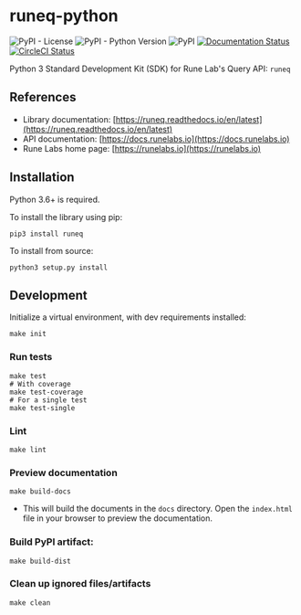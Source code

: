 # runeq-python

![PyPI - License](https://img.shields.io/pypi/l/runeq)
![PyPI - Python Version](https://img.shields.io/pypi/pyversions/runeq)
![PyPI](https://img.shields.io/pypi/v/runeq)
[![Documentation Status](https://readthedocs.org/projects/runeq/badge/?version=latest)](https://runeq.readthedocs.io/en/latest/?badge=latest)
[![CircleCI Status](https://circleci.com/gh/rune-labs/runeq-python.svg?style=shield)](https://app.circleci.com/pipelines/gh/rune-labs/runeq-python)

Python 3 Standard Development Kit (SDK) for Rune Lab's Query API: `runeq`

## References

* Library documentation: [https://runeq.readthedocs.io/en/latest](https://runeq.readthedocs.io/en/latest)
* API documentation: [https://docs.runelabs.io](https://docs.runelabs.io)
* Rune Labs home page: [https://runelabs.io](https://runelabs.io)

## Installation

Python 3.6+ is required.

To install the library using pip:

    pip3 install runeq

To install from source:

    python3 setup.py install

## Development

Initialize a virtual environment, with dev requirements installed:

    make init

### Run tests
    
    make test
    # With coverage
    make test-coverage
    # For a single test
    make test-single


### Lint

    make lint

### Preview documentation
    
    make build-docs

- This will build the documents in the `docs` directory. Open the `index.html` file in your browser to preview the documentation.

### Build PyPI artifact:

    make build-dist

### Clean up ignored files/artifacts

    make clean
